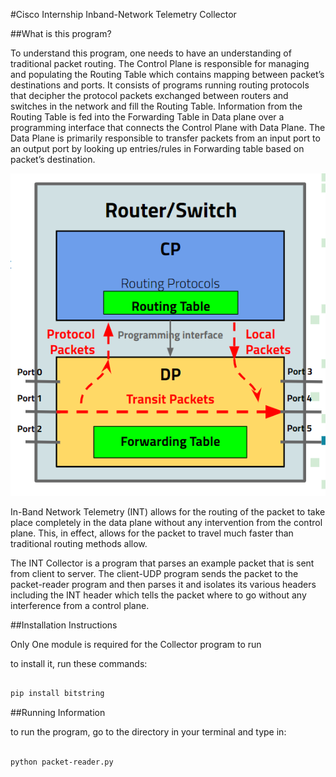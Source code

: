 #Cisco Internship Inband-Network Telemetry Collector

##What is this program?

To understand this program, one needs to have an understanding of traditional packet routing. The Control Plane is responsible for managing and populating the Routing Table which contains mapping between packet’s destinations and ports. It consists of programs running routing protocols that decipher the protocol packets exchanged between routers and switches in the network and fill the Routing Table. Information from the Routing Table is fed into the Forwarding Table in Data plane over a programming interface that connects the Control Plane with Data Plane. The Data Plane is primarily responsible to transfer packets from an input port to an output port by looking up entries/rules in Forwarding table based on packet’s destination.

![image](TraditionalSwitch.png)

In-Band Network Telemetry (INT) allows for the routing of the packet to take place completely in the data plane without any intervention from the control plane. This, in effect, allows for the packet to travel much faster than traditional routing methods allow. 




The INT Collector is a program that parses an example packet that is sent from client to server. The client-UDP program sends the packet to the packet-reader program and then parses it and isolates its various headers including the INT header which tells the packet where to go without any interference from a control plane. 


##Installation Instructions

Only One module is required for the Collector program to run

to install it, run these commands:

```sh

pip install bitstring

```

##Running Information

to run the program, go to the directory in your terminal and type in:

```sh

python packet-reader.py

```
